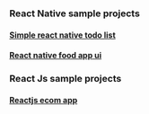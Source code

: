 ### React Native sample projects
#### [ Simple react native todo list ](https://github.com/ankitsingh101/simpleReactNativeTodoList)
#### [ React native food app ui ](https://github.com/ankitsingh101/reactnativefoodappui)


### React Js sample projects
#### [ Reactjs ecom app](https://github.com/ankitsingh101/reactjs-ecom-app)
